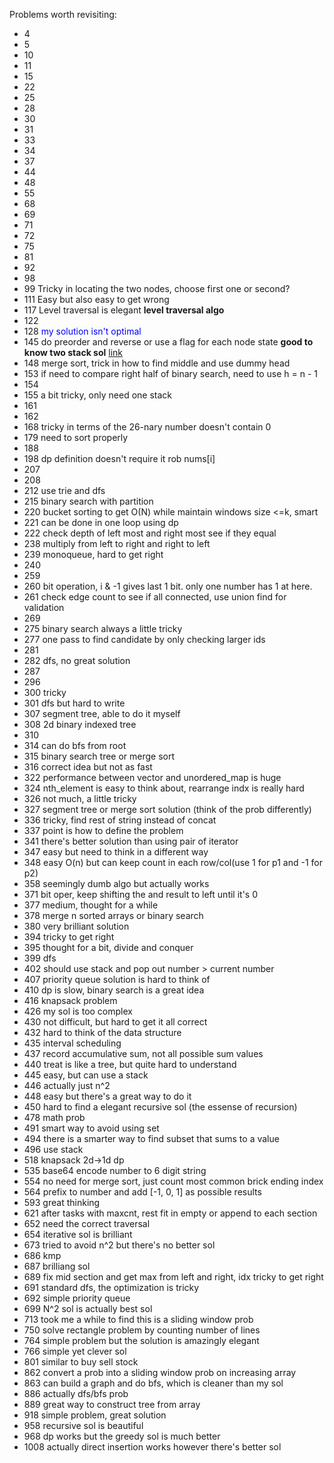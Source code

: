 Problems worth revisiting:
* 4
* 5
* 10
* 11
* 15
* 22
* 25
* 28
* 30
* 31
* 33
* 34
* 37
* 44
* 48
* 55
* 68
* 69
* 71
* 72
* 75
* 81
* 92
* 98
* 99 Tricky in locating the two nodes, choose first one or second?
* 111 Easy but also easy to get wrong
* 117 Level traversal is elegant **level traversal algo**
* 122  
* 128 <span style="color:blue">my solution isn't optimal</span>
* 145 do preorder and reverse or use a flag for each node state **good to know two stack sol** [link](https://leetcode.com/problems/binary-tree-postorder-traversal/discuss/45648/three-ways-of-iterative-postorder-traversing-easy-explanation)
* 148 merge sort, trick in how to find middle and use dummy head 
* 153 if need to compare right half of binary search, need to use h = n - 1
* 154
* 155 a bit tricky, only need one stack
* 161
* 162
* 168 tricky in terms of the 26-nary number doesn't contain 0
* 179 need to sort properly
* 188
* 198 dp definition doesn't require it rob nums[i]
* 207
* 208
* 212 use trie and dfs
* 215 binary search with partition
* 220 bucket sorting to get O(N) while maintain windows size <=k, smart
* 221 can be done in one loop using dp
* 222 check depth of left most and right most see if they equal
* 238 multiply from left to right and right to left
* 239 monoqueue, hard to get right
* 240
* 259
* 260 bit operation, i & -1 gives last 1 bit. only one number has 1 at here.
* 261 check edge count to see if all connected, use union find for validation
* 269
* 275 binary search always a little tricky
* 277 one pass to find candidate by only checking larger ids
* 281
* 282 dfs, no great solution
* 287
* 296
* 300 tricky
* 301 dfs but hard to write
* 307 segment tree, able to do it myself
* 308 2d binary indexed tree
* 310 
* 314 can do bfs from root
* 315 binary search tree or merge sort
* 316 correct idea but not as fast
* 322 performance between vector and unordered_map is huge
* 324 nth_element is easy to think about, rearrange indx is really hard 
* 326 not much, a little tricky
* 327 segment tree or merge sort solution (think of the prob differently)
* 336 tricky, find rest of string instead of concat
* 337 point is how to define the problem
* 341 there's better solution than using pair of iterator
* 347 easy but need to think in a different way
* 348 easy O(n) but can keep count in each row/col(use 1 for p1 and -1 for p2)
* 358 seemingly dumb algo but actually works
* 371 bit oper, keep shifting the and result to left until it's 0
* 377 medium, thought for a while
* 378 merge n sorted arrays or binary search
* 380 very brilliant solution
* 394 tricky to get right
* 395 thought for a bit, divide and conquer
* 399 dfs
* 402 should use stack and pop out number > current number
* 407 priority queue solution is hard to think of
* 410 dp is slow, binary search is a great idea
* 416 knapsack problem
* 426 my sol is too complex
* 430 not difficult, but hard to get it all correct
* 432 hard to think of the data structure
* 435 interval scheduling
* 437 record accumulative sum, not all possible sum values
* 440 treat is like a tree, but quite hard to understand
* 445 easy, but can use a stack
* 446 actually just n^2
* 448 easy but there's a great way to do it
* 450 hard to find a elegant recursive sol (the essense of recursion)
* 478 math prob
* 491 smart way to avoid using set 
* 494 there is a smarter way to find subset that sums to a value
* 496 use stack
* 518 knapsack 2d->1d dp
* 535 base64 encode number to 6 digit string
* 554 no need for merge sort, just count most common brick ending index
* 564 prefix to number and add [-1, 0, 1] as possible results
* 593 great thinking
* 621 after tasks with maxcnt, rest fit in empty or append to each section
* 652 need the correct traversal
* 654 iterative sol is brilliant
* 673 tried to avoid n^2 but there's no better sol
* 686 kmp 
* 687 brilliang sol
* 689 fix mid section and get max from left and right, idx tricky to get right
* 691 standard dfs, the optimization is tricky
* 692 simple priority queue
* 699 N^2 sol is actually best sol
* 713 took me a while to find this is a sliding window prob
* 750 solve rectangle problem by counting number of lines
* 764 simple problem but the solution is amazingly elegant
* 766 simple yet clever sol
* 801 similar to buy sell stock
* 862 convert a prob into a sliding window prob on increasing array
* 863 can build a graph and do bfs, which is cleaner than my sol
* 886 actually dfs/bfs prob
* 889 great way to construct tree from array
* 918 simple problem, great solution
* 958 recursive sol is beautiful
* 968 dp works but the greedy sol is much better 
* 1008 actually direct insertion works however there's better sol
